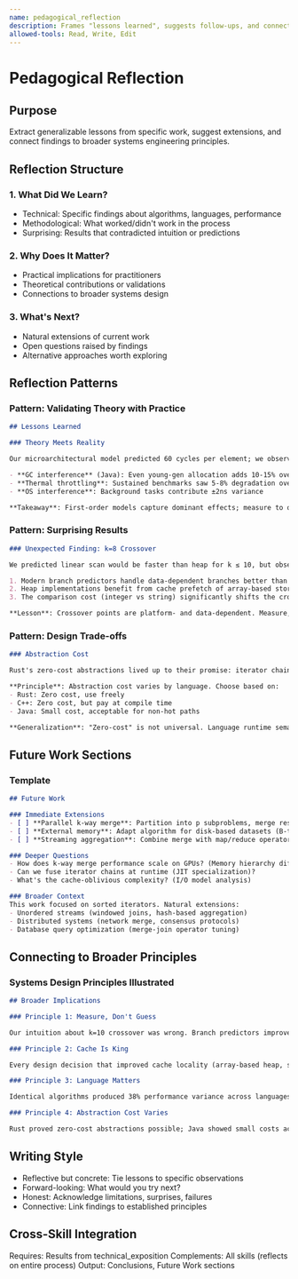 ```yaml
---
name: pedagogical_reflection
description: Frames "lessons learned", suggests follow-ups, and connects findings to broader systems design principles. Use for concluding sections and future work.
allowed-tools: Read, Write, Edit
---
```


# Pedagogical Reflection

## Purpose

Extract generalizable lessons from specific work, suggest extensions, and connect findings to broader systems engineering principles.

## Reflection Structure

### 1. What Did We Learn?
- Technical: Specific findings about algorithms, languages, performance
- Methodological: What worked/didn't work in the process
- Surprising: Results that contradicted intuition or predictions

### 2. Why Does It Matter?
- Practical implications for practitioners
- Theoretical contributions or validations
- Connections to broader systems design

### 3. What's Next?
- Natural extensions of current work
- Open questions raised by findings
- Alternative approaches worth exploring

## Reflection Patterns

### Pattern: Validating Theory with Practice

```markdown
## Lessons Learned

### Theory Meets Reality

Our microarchitectural model predicted 60 cycles per element; we observed 58 cycles (±4). This close agreement validates the modeling approach, but the remaining sources of variance deserve attention:

- **GC interference** (Java): Even young-gen allocation adds 10-15% overhead
- **Thermal throttling**: Sustained benchmarks saw 5-8% degradation over 60 seconds
- **OS interference**: Background tasks contribute ±2ns variance

**Takeaway**: First-order models capture dominant effects; measure to quantify remaining factors.
```

### Pattern: Surprising Results

```markdown
### Unexpected Finding: k=8 Crossover

We predicted linear scan would be faster than heap for k ≤ 10, but observed the crossover at k=12. Investigation revealed:

1. Modern branch predictors handle data-dependent branches better than P4-era models assumed
2. Heap implementations benefit from cache prefetch of array-based storage
3. The comparison cost (integer vs string) significantly shifts the crossover point

**Lesson**: Crossover points are platform- and data-dependent. Measure, don't assume.
```

### Pattern: Design Trade-offs

```markdown
### Abstraction Cost

Rust's zero-cost abstractions lived up to their promise: iterator chaining performed identically to hand-fused loops. Java's abstraction cost (virtual dispatch) was measurable but modest (10-20%). C++ templates achieved zero cost but exploded compile times (3× slower than Rust).

**Principle**: Abstraction cost varies by language. Choose based on:
- Rust: Zero cost, use freely
- C++: Zero cost, but pay at compile time
- Java: Small cost, acceptable for non-hot paths

**Generalization**: "Zero-cost" is not universal. Language runtime semantics matter.
```

## Future Work Sections

### Template
```markdown
## Future Work

### Immediate Extensions
- [ ] **Parallel k-way merge**: Partition into p subproblems, merge results
- [ ] **External memory**: Adapt algorithm for disk-based datasets (B-tree merge)
- [ ] **Streaming aggregation**: Combine merge with map/reduce operators

### Deeper Questions
- How does k-way merge performance scale on GPUs? (Memory hierarchy differs drastically)
- Can we fuse iterator chains at runtime (JIT specialization)?
- What's the cache-oblivious complexity? (I/O model analysis)

### Broader Context
This work focused on sorted iterators. Natural extensions:
- Unordered streams (windowed joins, hash-based aggregation)
- Distributed systems (network merge, consensus protocols)
- Database query optimization (merge-join operator tuning)
```

## Connecting to Broader Principles

### Systems Design Principles Illustrated

```markdown
## Broader Implications

### Principle 1: Measure, Don't Guess

Our intuition about k=10 crossover was wrong. Branch predictors improved faster than our mental models. **Implication**: Profile-guided optimization trumps developer intuition.

### Principle 2: Cache Is King

Every design decision that improved cache locality (array-based heap, sequential access) paid dividends. **Implication**: Memory hierarchy awareness is not optional in 2024.

### Principle 3: Language Matters

Identical algorithms produced 38% performance variance across languages. **Implication**: Language choice is an engineering trade-off, not just syntax preference.

### Principle 4: Abstraction Cost Varies

Rust proved zero-cost abstractions possible; Java showed small costs acceptable; C++ revealed compile-time costs. **Implication**: "Use abstractions freely" depends on runtime model.
```

## Writing Style

- Reflective but concrete: Tie lessons to specific observations
- Forward-looking: What would you try next?
- Honest: Acknowledge limitations, surprises, failures
- Connective: Link findings to established principles

## Cross-Skill Integration

Requires: Results from technical_exposition
Complements: All skills (reflects on entire process)
Output: Conclusions, Future Work sections
